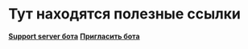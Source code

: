 # Тут находятся полезные ссылки
__[Support server бота](https://discord.gg/8wgrzSQ5By)__
__[Пригласить бота](https://discord.com/oauth2/authorize?client_id=780055783442087946&scope=bot&permissions=2147483647)__
